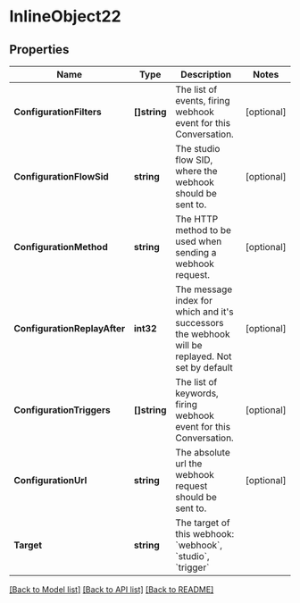 # InlineObject22

## Properties

Name | Type | Description | Notes
------------ | ------------- | ------------- | -------------
**ConfigurationFilters** | **[]string** | The list of events, firing webhook event for this Conversation. | [optional] 
**ConfigurationFlowSid** | **string** | The studio flow SID, where the webhook should be sent to. | [optional] 
**ConfigurationMethod** | **string** | The HTTP method to be used when sending a webhook request. | [optional] 
**ConfigurationReplayAfter** | **int32** | The message index for which and it&#39;s successors the webhook will be replayed. Not set by default | [optional] 
**ConfigurationTriggers** | **[]string** | The list of keywords, firing webhook event for this Conversation. | [optional] 
**ConfigurationUrl** | **string** | The absolute url the webhook request should be sent to. | [optional] 
**Target** | **string** | The target of this webhook: &#x60;webhook&#x60;, &#x60;studio&#x60;, &#x60;trigger&#x60; | 

[[Back to Model list]](../README.md#documentation-for-models) [[Back to API list]](../README.md#documentation-for-api-endpoints) [[Back to README]](../README.md)


